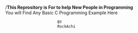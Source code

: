 /****This Reprository is For to help New People in Programming****\
You will Find Any Basic C Programming Example Here
                           
                           
                           BY 
                           RockAchi
